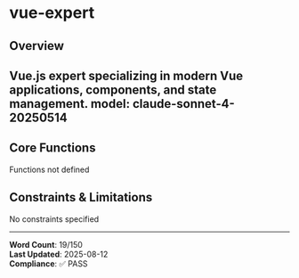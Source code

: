 # vue-expert

## Overview

Vue.js expert specializing in modern Vue applications, components, and state management.
model: claude-sonnet-4-20250514
---

## Core Functions

Functions not defined

## Constraints & Limitations

No constraints specified



---
**Word Count**: 19/150  
**Last Updated**: 2025-08-12  
**Compliance**: ✅ PASS